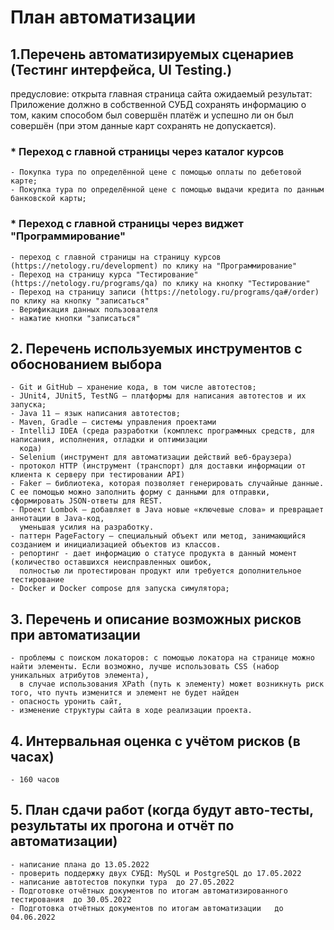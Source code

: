 # План автоматизации

## 1.Перечень автоматизируемых сценариев (Тестинг интерфейса, UI Testing.)

предусловие: открыта главная страница сайта 
ожидаемый результат: Приложение должно в собственной СУБД сохранять информацию о том, каким способом был совершён платёж 
и успешно ли он был совершён (при этом данные карт сохранять не допускается).


###   * Переход с главной страницы через каталог курсов

    - Покупка тура по определённой цене с помощью оплаты по дебетовой карте;
    - Покупка тура по определённой цене с помощью выдачи кредита по данным банковской карты;

###   * Переход с главной страницы через виджет "Программирование"

    - переход с главной страницы на страницу курсов (https://netology.ru/development) по клику на "Программирование"
    - Переход на страницу курса "Тестирование" (https://netology.ru/programs/qa) по клику на кнопку "Тестирование" 
    - Переход на страницу записи (https://netology.ru/programs/qa#/order) по клику на кнопку "записаться"
    - Верификация данных пользователя
    - нажатие кнопки "записаться"

## 2. Перечень используемых инструментов с обоснованием выбора

    - Git и GitHub — хранение кода, в том числе автотестов;
    - JUnit4, JUnit5, TestNG — платформы для написания автотестов и их запуска;
    - Java 11 — язык написания автотестов;
    - Maven, Gradle — системы управления проектами
    - IntelliJ IDEA (среда разработки (комплекс программных средств, для написания, исполнения, отладки и оптимизации
      кода)
    - Selenium (инструмент для автоматизации действий веб-браузера)
    - протокол HTTP (инструмент (транспорт) для доставки информации от клиента к серверу при тестировании API)
    - Faker — библиотека, которая позволяет генерировать случайные данные. С ее помощью можно заполнить форму с данными для отправки, сформировать JSON-ответы для REST.
    - Проект Lombok — добавляет в Java новые «ключевые слова» и превращает аннотации в Java-код, 
      уменьшая усилия на разработку.
    - паттерн PageFactory — специальный объект или метод, занимающийся созданием и инициализацией объектов из классов.
    - репортинг - дает информацию о статусе продукта в данный момент (количество оставшихся неисправленных ошибок, 
      полностью ли протестирован продукт или требуется дополнительное тестирование 
    - Docker и Docker compose для запуска симулятора;
    
## 3. Перечень и описание возможных рисков при автоматизации

    - проблемы с поиском локаторов: с помощью локатора на странице можно найти элементы. Если возможно, лучше использовать CSS (набор уникальных атрибутов элемента), 
      в случае использования XPath (путь к элементу) может возникнуть риск того, что пучть изменится и элемент не будет найден 
    - опасность уронить сайт, 
    - изменение структуры сайта в ходе реализации проекта.

## 4. Интервальная оценка с учётом рисков (в часах)

    - 160 часов

## 5. План сдачи работ (когда будут авто-тесты, результаты их прогона и отчёт по автоматизации)
    - написание плана до 13.05.2022
    - проверить поддержку двух СУБД: MySQL и PostgreSQL до 17.05.2022
    - написание автотестов покупки тура  до 27.05.2022
    - Подготовке отчётных документов по итогам автоматизированного тестирования  до 30.05.2022
    - Подготовка отчётных документов по итогам автоматизации   до 04.06.2022